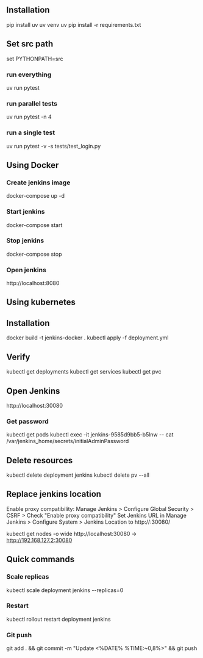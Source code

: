 ## Installation
pip install uv
uv venv
uv pip install -r requirements.txt

## Set src path
set PYTHONPATH=src

### run everything
uv run pytest 

### run parallel tests
uv run pytest -n 4

### run a single test
uv run pytest -v -s tests/test_login.py 

## Using Docker

### Create jenkins image
docker-compose up -d

### Start jenkins
docker-compose start

### Stop jenkins
docker-compose stop

### Open jenkins
http://localhost:8080


## Using kubernetes
## Installation
docker build -t jenkins-docker .
kubectl apply -f deployment.yml

## Verify
kubectl get deployments
kubectl get services
kubectl get pvc

## Open Jenkins
http://localhost:30080

### Get password
kubectl get pods
kubectl exec -it jenkins-9585d9bb5-b5lnw -- cat /var/jenkins_home/secrets/initialAdminPassword

## Delete resources
kubectl delete deployment jenkins
kubectl delete pv --all

## Replace jenkins location
Enable proxy compatibility: Manage Jenkins > Configure Global Security > CSRF > Check "Enable proxy compatibility"
Set Jenkins URL in Manage Jenkins > Configure System > Jenkins Location to http://<your-node-ip>:30080/

kubectl get nodes -o wide
http://localhost:30080 -> http://192.168.127.2:30080


## Quick commands
### Scale replicas
kubectl scale deployment jenkins --replicas=0

### Restart
kubectl rollout restart deployment jenkins

### Git push
git add . && git commit -m "Update <%DATE% %TIME:~0,8%>" && git push
